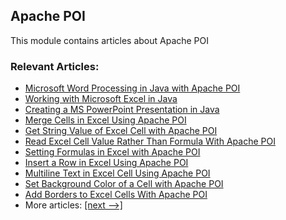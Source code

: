 ## Apache POI

This module contains articles about Apache POI

### Relevant Articles:

- [Microsoft Word Processing in Java with Apache POI](https://www.baeldung.com/java-microsoft-word-with-apache-poi)
- [Working with Microsoft Excel in Java](https://www.baeldung.com/java-microsoft-excel)
- [Creating a MS PowerPoint Presentation in Java](https://www.baeldung.com/apache-poi-slideshow)
- [Merge Cells in Excel Using Apache POI](https://www.baeldung.com/java-apache-poi-merge-cells)
- [Get String Value of Excel Cell with Apache POI](https://www.baeldung.com/java-apache-poi-cell-string-value)
- [Read Excel Cell Value Rather Than Formula With Apache POI](https://www.baeldung.com/apache-poi-read-cell-value-formula)
- [Setting Formulas in Excel with Apache POI](https://www.baeldung.com/java-apache-poi-set-formulas)
- [Insert a Row in Excel Using Apache POI](https://www.baeldung.com/apache-poi-insert-excel-row)
- [Multiline Text in Excel Cell Using Apache POI](https://www.baeldung.com/apache-poi-write-multiline-text)
- [Set Background Color of a Cell with Apache POI](https://www.baeldung.com/apache-poi-background-color)
- [Add Borders to Excel Cells With Apache POI](https://www.baeldung.com/apache-poi-add-borders)
- More articles: [[next -->]](/apache-poi-2)

